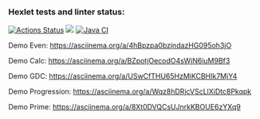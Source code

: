 ### Hexlet tests and linter status:
[![Actions Status](https://github.com/Plasticc66/java-project-lvl1/workflows/hexlet-check/badge.svg)](https://github.com/Plasticc66/java-project-lvl1/actions/workflows/hexlet-check.yml)
<a href="https://codeclimate.com/github/codeclimate/codeclimate/maintainability"><img src="https://api.codeclimate.com/v1/badges/a99a88d28ad37a79dbf6/maintainability" /></a>
[![Java CI](https://github.com/Plasticc66/java-project-lvl1/actions/workflows/build-gradle.yml/badge.svg)](https://github.com/Plasticc66/java-project-lvl1/actions/workflows/build-gradle.yml)


Demo Even: https://asciinema.org/a/4hBpzpa0bzjndazHG095oh3jO

Demo Calc: https://asciinema.org/a/BZpotjOecodO4sWjN6iuM9Bf3

Demo GDC: https://asciinema.org/a/USwCfTHU65HzMiKCBHIk7MjY4

Demo Progression: https://asciinema.org/a/Wqz8hDRjcVScLlXiDtc8Pkqpk

Demo Prime: https://asciinema.org/a/8Xt0DVQCsUJnrkKBOUE6zYXq9
